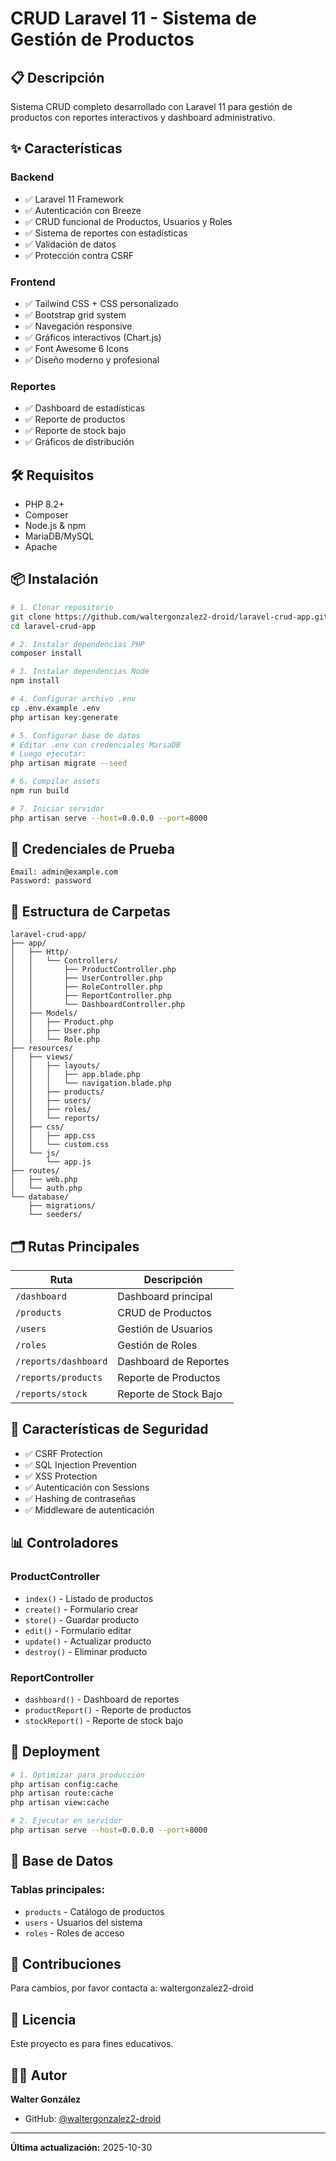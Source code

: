 # CRUD Laravel 11 - Sistema de Gestión de Productos

## 📋 Descripción
Sistema CRUD completo desarrollado con Laravel 11 para gestión de productos con reportes interactivos y dashboard administrativo.

## ✨ Características

### Backend
- ✅ Laravel 11 Framework
- ✅ Autenticación con Breeze
- ✅ CRUD funcional de Productos, Usuarios y Roles
- ✅ Sistema de reportes con estadísticas
- ✅ Validación de datos
- ✅ Protección contra CSRF

### Frontend
- ✅ Tailwind CSS + CSS personalizado
- ✅ Bootstrap grid system
- ✅ Navegación responsive
- ✅ Gráficos interactivos (Chart.js)
- ✅ Font Awesome 6 Icons
- ✅ Diseño moderno y profesional

### Reportes
- ✅ Dashboard de estadísticas
- ✅ Reporte de productos
- ✅ Reporte de stock bajo
- ✅ Gráficos de distribución

## 🛠️ Requisitos

- PHP 8.2+
- Composer
- Node.js & npm
- MariaDB/MySQL
- Apache

## 📦 Instalación

```bash
# 1. Clonar repositorio
git clone https://github.com/waltergonzalez2-droid/laravel-crud-app.git
cd laravel-crud-app

# 2. Instalar dependencias PHP
composer install

# 3. Instalar dependencias Node
npm install

# 4. Configurar archivo .env
cp .env.example .env
php artisan key:generate

# 5. Configurar base de datos
# Editar .env con credenciales MariaDB
# Luego ejecutar:
php artisan migrate --seed

# 6. Compilar assets
npm run build

# 7. Iniciar servidor
php artisan serve --host=0.0.0.0 --port=8000
```

## 🔐 Credenciales de Prueba

```
Email: admin@example.com
Password: password
```

## 📂 Estructura de Carpetas

```
laravel-crud-app/
├── app/
│   ├── Http/
│   │   └── Controllers/
│   │       ├── ProductController.php
│   │       ├── UserController.php
│   │       ├── RoleController.php
│   │       ├── ReportController.php
│   │       └── DashboardController.php
│   ├── Models/
│   │   ├── Product.php
│   │   ├── User.php
│   │   └── Role.php
├── resources/
│   ├── views/
│   │   ├── layouts/
│   │   │   ├── app.blade.php
│   │   │   └── navigation.blade.php
│   │   ├── products/
│   │   ├── users/
│   │   ├── roles/
│   │   └── reports/
│   ├── css/
│   │   ├── app.css
│   │   └── custom.css
│   └── js/
│       └── app.js
├── routes/
│   ├── web.php
│   └── auth.php
└── database/
    ├── migrations/
    └── seeders/
```

## 🗂️ Rutas Principales

| Ruta | Descripción |
|------|-------------|
| `/dashboard` | Dashboard principal |
| `/products` | CRUD de Productos |
| `/users` | Gestión de Usuarios |
| `/roles` | Gestión de Roles |
| `/reports/dashboard` | Dashboard de Reportes |
| `/reports/products` | Reporte de Productos |
| `/reports/stock` | Reporte de Stock Bajo |

## 🎨 Características de Seguridad

- ✅ CSRF Protection
- ✅ SQL Injection Prevention
- ✅ XSS Protection
- ✅ Autenticación con Sessions
- ✅ Hashing de contraseñas
- ✅ Middleware de autenticación

## 📊 Controladores

### ProductController
- `index()` - Listado de productos
- `create()` - Formulario crear
- `store()` - Guardar producto
- `edit()` - Formulario editar
- `update()` - Actualizar producto
- `destroy()` - Eliminar producto

### ReportController
- `dashboard()` - Dashboard de reportes
- `productReport()` - Reporte de productos
- `stockReport()` - Reporte de stock bajo

## 🚀 Deployment

```bash
# 1. Optimizar para producción
php artisan config:cache
php artisan route:cache
php artisan view:cache

# 2. Ejecutar en servidor
php artisan serve --host=0.0.0.0 --port=8000
```

## 📝 Base de Datos

### Tablas principales:
- `products` - Catálogo de productos
- `users` - Usuarios del sistema
- `roles` - Roles de acceso

## 🤝 Contribuciones

Para cambios, por favor contacta a: waltergonzalez2-droid

## 📄 Licencia

Este proyecto es para fines educativos.

## 👨‍💻 Autor

**Walter González**
- GitHub: [@waltergonzalez2-droid](https://github.com/waltergonzalez2-droid)

---

**Última actualización:** 2025-10-30
